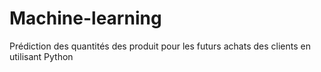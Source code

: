 # Machine-learning
Prédiction des quantités des produit pour les futurs achats des clients en utilisant Python
